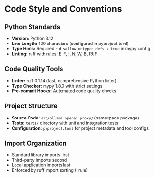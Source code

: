 # Code Style and Conventions

## Python Standards
- **Version:** Python 3.12
- **Line Length:** 120 characters (configured in pyproject.toml)
- **Type Hints:** Required - `disallow_untyped_defs = true` in mypy config
- **Linting:** ruff with rules: E, F, I, N, W, B, RUF

## Code Quality Tools
- **Linter:** ruff 0.1.14 (fast, comprehensive Python linter)
- **Type Checker:** mypy 1.8.0 with strict settings
- **Pre-commit Hooks:** Automated code quality checks

## Project Structure
- **Source Code:** `src/ollama_openai_proxy/` (namespace package)
- **Tests:** `tests/` directory with unit and integration tests
- **Configuration:** `pyproject.toml` for project metadata and tool configs

## Import Organization
- Standard library imports first
- Third-party imports second  
- Local application imports last
- Enforced by ruff import sorting (I rule)